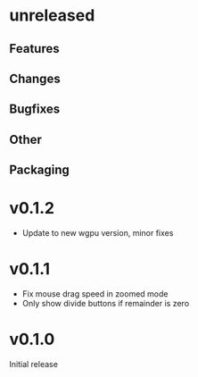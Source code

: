
# unreleased

## Features

## Changes

## Bugfixes

## Other

## Packaging

# v0.1.2

- Update to new wgpu version, minor fixes

# v0.1.1

- Fix mouse drag speed in zoomed mode
- Only show divide buttons if remainder is zero

# v0.1.0

Initial release

